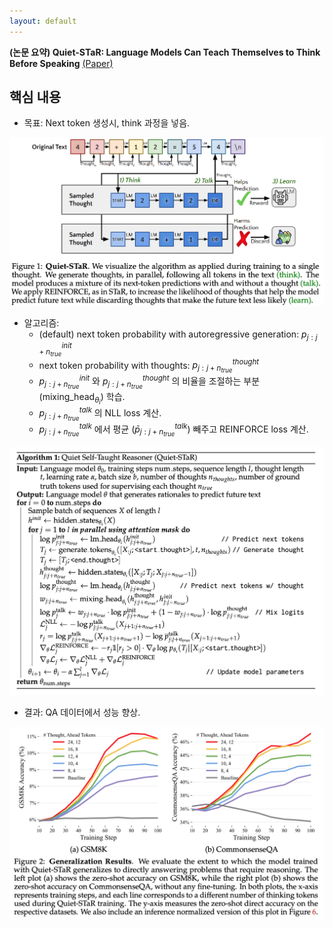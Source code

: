 ```yaml
---
layout: default
---
```


**(논문 요약) Quiet-STaR: Language Models Can Teach Themselves to Think Before Speaking** [(Paper)](https://arxiv.org/pdf/2403.09629.pdf)


## 핵심 내용
- 목표: Next token 생성시, think 과정을 넣음.
<img src="./data/papers/quiet-star/overview.png" width="800" />

- 알고리즘: 
  - (default) next token probability with autoregressive generation: $p_{j:j+n_{true}}^{init}$
  - next token probability with thoughts: $p_{j:j+n_{true}}^{thought}$
  - $p_{j:j+n_{true}}^{init}$ 와 $p_{j:j+n_{true}}^{thought}$ 의 비율을 조절하는 부분 (mixing_head$_{\theta_i}$) 학습.
  - $p_{j:j+n_{true}}^{talk}$ 의 NLL loss 계산.
  - $p_{j:j+n_{true}}^{talk}$ 에서 평균 ($\bar p_{j:j+n_{true}}^{talk}$) 빼주고 REINFORCE loss 계산.
<img src="./data/papers/quiet-star/algorithm.png" width="800" />

- 결과: QA 데이터에서 성능 향상.
<img src="./data/papers/quiet-star/result.png" width="800" />
